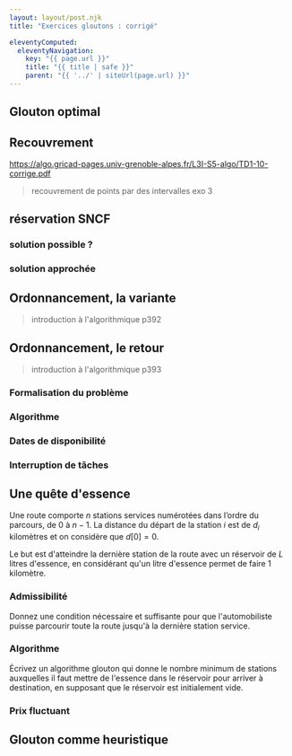 ```yaml
---
layout: layout/post.njk
title: "Exercices gloutons : corrigé"

eleventyComputed:
  eleventyNavigation:
    key: "{{ page.url }}"
    title: "{{ title | safe }}"
    parent: "{{ '../' | siteUrl(page.url) }}"
---
```


## Glouton optimal

## Recouvrement

<https://algo.gricad-pages.univ-grenoble-alpes.fr/L3I-S5-algo/TD1-10-corrige.pdf>
> recouvrement de points par des intervalles exo 3
## réservation SNCF

### solution possible ?

### solution approchée

## Ordonnancement, la variante

> introduction à l'algorithmique p392

## Ordonnancement, le retour

> introduction à l'algorithmique p393

### Formalisation du problème

### Algorithme

### Dates de disponibilité

### Interruption de tâches


## Une quête d'essence

Une route comporte $n$ stations services numérotées dans l’ordre du parcours, de $0$ à $n-1$. La distance du départ de la station $i$ est de $d_i$ kilomètres et on considère que $d[0] = 0$.

Le but est d'atteindre la dernière station de la route avec un réservoir de $L$ litres d'essence, en considérant qu'un litre d'essence permet de faire 1 kilomètre.

### Admissibilité

Donnez une condition nécessaire et suffisante pour que l'automobiliste puisse parcourir toute la route jusqu'à la dernière station service.

### Algorithme

Écrivez un algorithme glouton qui donne le nombre minimum de stations auxquelles il faut mettre de l'essence dans le réservoir pour arriver à destination, en supposant que le réservoir est initialement vide. 

### Prix fluctuant 

## Glouton comme heuristique


